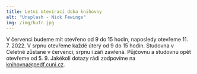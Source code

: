 ```yaml
---
title: Letní otevírací doba knihovny
alt: "Unsplash - Nick Fewings"
img: /img/kufr.jpg
---
```


V červenci budeme mít otevřeno od 9 do 15 hodin, naposledy otevřeme 11. 7.
2022. V srpnu otevřeme každé úterý od 9 do 15 hodin. Studovna v Celetné zůstane
v červenci, srpnu i září zavřená. Půjčovnu a studovnu opět otevřeme od 5. 9.  Jakékoli dotazy rádi zodpovíme na
<a href="mailto:knihovna@pedf.cuni.cz">knihovna@pedf.cuni.cz</a>.
